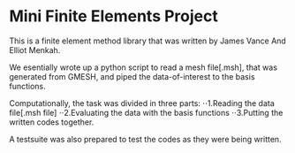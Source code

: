 # Mini Finite Elements Project
This is a finite element method library that was written by James Vance And Elliot Menkah. 

We esentially wrote up a python script to read a mesh file[.msh], that was generated from GMESH, and piped the data-of-interest to the basis functions. 

Computationally, the task was divided in three parts:
⋅⋅1.Reading the data file[.msh file]
⋅⋅2.Evaluating the data with the basis functions
⋅⋅3.Putting the written codes together.

A testsuite was also prepared to test the codes as they were being written.


